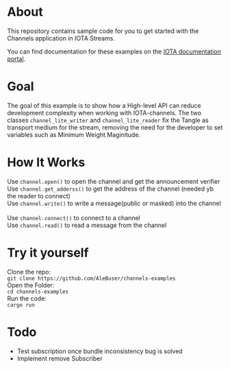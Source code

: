 # About

This repository contains sample code for you to get started with the Channels application in IOTA Streams.

You can find documentation for these examples on the [IOTA documentation portal](https://docs.iota.org/docs/channels/introduction/get-started.md).

# Goal
The goal of this example is to show how a High-level API can reduce development complexity when working with IOTA-channels.
The two classes `channel_lite_writer` and `channel_lite_reader` fix the Tangle as transport medium for the stream, removing the need for the developer to set variables such as Minimum Weight Maginitude. 

# How It Works

Use `channel.open()` to open the channel and get the announcement verifier <br />
Use `channel.get_adderss()` to get the address of the channel (needed yb the reader to connect)<br />
Use `channel.write()` to write a message(public or masked) into the channel <br />
<br />
Use `channel.connect()` to connect to a channel<br />
Use `channel.read()` to read a message from the channel<br />

# Try it yourself
Clone the repo: <br />
`git clone https://github.com/AleBuser/channels-examples`<br />
Open the Folder:<br />
`cd channels-examples`<br />
Run the code:<br />
`cargo run`<br />

# Todo
- Test subscription once bundle inconsistency bug is solved <br />
- Implement remove Subscriber <br />
